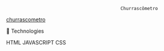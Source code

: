                                                Churrascômetro
[churrascometro](https://user-images.githubusercontent.com/110855086/196552832-2f7397fa-600d-4f14-af47-cdab5c22abff.gif)


🚀 Technologies

HTML
JAVASCRIPT
CSS
